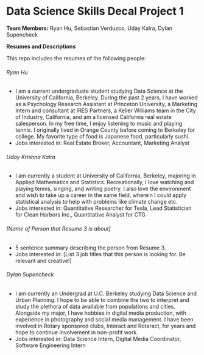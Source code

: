 # Data Science Skills Decal Project 1

**Team Members:** Ryan Hu, Sebastian Verduzco, Uday Kalra, Dylan Supencheck

**Resumes and Descriptions**  

This repo includes the resumes of the following people:



###### Ryan Hu
* I am a current undergraduate student studying Data Science at the University of California, Berkeley. During the past 2 years, I have worked as a Psychology Research Assistant at Princeton University, a Marketing Intern and consultant at IRES Partners, a Keller Williams team in the City of Industry, California, and am a licensed California real estate salesperson. In my free time, I enjoy listening to music and playing tennis. I originally lived in Orange County before coming to Berkeley for college. My favorite type of food is Japanese food, particularly sushi.
* Jobs interested in: Real Estate Broker, Accountant, Marketing Analyst

###### Uday Krishna Kalra
* I am currently a student at University of California, Berkeley, majoring in Applied Mathematics and Statistics. Recreationally, I love watching and playing tennis, singing, and writing poetry. I also love the environment and wish to take up a career in the same field, wherein I could apply statistical analysis to help with problems like climate change etc.
* Jobs interested in: Quantitative Researcher for Tesla, Lead Statistician for Clean Harbors Inc., Quantitative Analyst for CTG

###### [Name of Person that Resume 3 is about]
* 5 sentence summary describing the person from Resume 3.
* Jobs interested in: [List 3 job titles that this person is looking for. Be relevant and creative!]

###### Dylan Supencheck
* I am currently an Undergrad at U.C. Berkeley studying Data Science and Urban Planning. I hope to be able to combine the two to interpret and study the plethora of data available from populations and cities. Alongside my major, I have hobbies in digital media production, with experience in photography and social media management. I have been involved in Rotary sponsored clubs, Interact and Rotaract, for years and hope to continue involvement in non-profit work.
* Jobs interested in: Data Science Intern, Digital Media Coordinator, Software Engineering Intern

